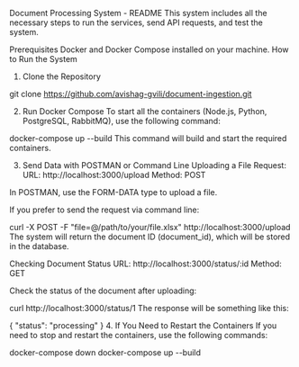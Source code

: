 Document Processing System - README
This system includes all the necessary steps to run the services, send API requests, and test the system.

Prerequisites
Docker and Docker Compose installed on your machine.
How to Run the System
1. Clone the Repository

git clone https://github.com/avishag-gvili/document-ingestion.git

2. Run Docker Compose
To start all the containers (Node.js, Python, PostgreSQL, RabbitMQ), use the following command:

docker-compose up --build
This command will build and start the required containers.

3. Send Data with POSTMAN or Command Line
Uploading a File Request:
URL: http://localhost:3000/upload
Method: POST

In POSTMAN, use the FORM-DATA type to upload a file.

If you prefer to send the request via command line:

curl -X POST -F "file=@/path/to/your/file.xlsx" http://localhost:3000/upload
The system will return the document ID (document_id), which will be stored in the database.

Checking Document Status
URL: http://localhost:3000/status/:id
Method: GET

Check the status of the document after uploading:

curl http://localhost:3000/status/1
The response will be something like this:

{
    "status": "processing"
}
4. If You Need to Restart the Containers
If you need to stop and restart the containers, use the following commands:


docker-compose down
docker-compose up --build